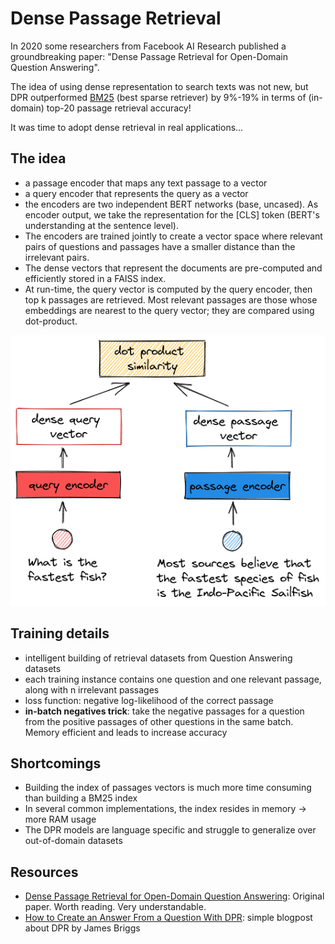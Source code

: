 # Dense Passage Retrieval

In 2020 some researchers from Facebook AI Research published a groundbreaking paper: "Dense Passage Retrieval for Open-Domain Question Answering".

The idea of using dense representation to search texts was not new, but DPR outperformed [BM25](sparse-bm25.md) (best sparse retriever) by 9%-19% in terms of (in-domain) top-20 passage retrieval accuracy!

It was time to adopt dense retrieval in real applications...

## The idea
- a passage encoder that maps any text passage to a vector
- a query encoder that represents the query as a vector
- the encoders are two independent BERT networks (base, uncased). As encoder output, we take the representation for the \[CLS\] token (BERT's understanding at the sentence level).
- The encoders are trained jointly to create a vector space where relevant pairs of questions and passages have a smaller distance than the irrelevant pairs.
- The dense vectors that represent the documents are pre-computed and efficiently stored in a FAISS index.
- At run-time, the query vector is computed by the query encoder, then top k passages are retrieved. Most relevant passages are those whose embeddings are nearest to the query vector; they are compared using dot-product.

![Dense Passage Retriever at run-time](../images/dpr.png)

## Training details
- intelligent building of retrieval datasets from Question Answering datasets
- each training instance contains one question and one relevant passage, along with n irrelevant passages 
- loss function: negative log-likelihood of the correct passage
- **in-batch negatives trick**: take the negative passages for a question from the positive passages of other questions in the same batch. Memory efficient and leads to increase accuracy

## Shortcomings
- Building the index of passages vectors is much more time consuming than building a BM25 index
- In several common implementations, the index resides in memory -> more RAM usage
- The DPR models are language specific and struggle to generalize over out-of-domain datasets 

## Resources
- [Dense Passage Retrieval for Open-Domain Question Answering](https://arxiv.org/abs/2004.04906): Original paper. Worth reading. Very understandable.
- [How to Create an Answer From a Question With DPR](https://towardsdatascience.com/how-to-create-an-answer-from-a-question-with-dpr-d76e29cc5d60): simple blogpost about DPR by James Briggs
